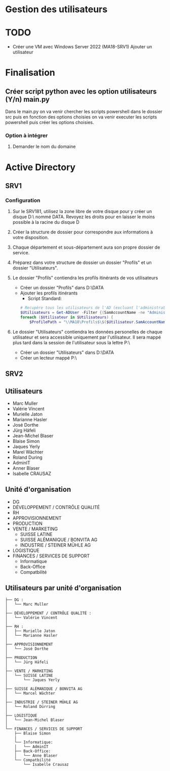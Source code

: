 # Gestion des utilisateurs 

# TODO
- Créer une VM avec Windows Server 2022 (MA18-SRV1)
Ajouter un utilisateur

# Finalisation
## Créer script python avec les option utilisateurs (Y/n) main.py
Dans le main.py on va venir chercher les scripts powershell dans le dossier src puis en fonction des options choisies on va venir executer les scripts powershell puis créer les options choisies.

### Option à intégrer

1. Demander le nom du domaine


# Active Directory

## SRV1
### Configuration

1. Sur le SRV181, utilisez la zone libre de votre disque pour y créer un disque D:\ nommé DATA.
Revoyez les droits pour en laisser le moins possible à la racine du disque D

2. Créer la structure de dossier pour correspondre aux informations à votre disposition.

3. Chaque département et sous-département aura son propre dossier de service.

4. Préparez dans votre structure de dossier un dossier "Profils" et un dossier "Utilisateurs".

5. Le dossier "Profils" contiendra les profils itinérants de vos utilisateurs
    * Créer un dossier "Profils" dans D:\DATA
    * Ajouter les profils itinérants
        * Script Standard:
        ```powershell
        # Recupère tous les utilisateurs de l'AD (excluant l'administrateur)
        $Utilisateurs = Get-ADUser -Filter {(SamAccountName -ne "Administrateur")}
        foreach ($Utilisateur in $Utilisateurs) {
            $ProfilePath = "\\MA18\Profils$\$($Utilisateur.SamAccountName)"
        ```    

6. Le dossier "Utilisateurs" contiendra les données personelles de chaque utilisateur et sera accessible uniquement par l'utilisateur. Il sera mappé plus tard dans la session de l'utilisateur sous la lettre P:\
    * Créer un dossier "Utilisateurs" dans D:\DATA
    * Créer un lecteur mappé P:\




## SRV2


## Utilisateurs
- Marc Muller
- Valérie Vincent
- Murielle Jaton
- Marianne Hasler
- José Dorthe
- Jürg Häfeli
- Jean-Michel Blaser
- Blaise Simon
- Jaques Yerly
- Marel Wächter
- Roland During
- AdminIT
- Anner Blaser
- Isabelle CRAUSAZ

## Unité d'organisation

- DG
- DÉVELOPPEMENT / CONTRÔLE QUALITÉ
- RH
- APPROVISIONNEMENT
- PRODUCTION
- VENTE / MARKETING
    - SUISSE LATINE
    - SUISSE ALÉMANIQUE / BONVITA AG
    - INDUSTRIE / STEINER MÜHLE AG
- LOGISTIQUE
- FINANCES / SERVICES DE SUPPORT
    - Informatique
    - Back-Office
    - Compatbilité



## Utilisateurs par unité d'organisation
```
├── DG :
│   └── Marc Muller
│
├── DÉVELOPPEMENT / CONTRÔLE QUALITÉ :
│   └── Valérie Vincent
│
├── RH : 
│   ├── Murielle Jaton
│   └── Marianne Hasler
│
├── APPROVISIONNEMENT
│   └── José Dorthe
│
├── PRODUCTION
│   └── Jürg Häfeli
│
├── VENTE / MARKETING
│   └── SUISSE LATINE
│       └── Jaques Yerly
│
├── SUISSE ALÉMANIQUE / BONVITA AG
│   └── Marcel Wächter
│
├── INDUSTRIE / STEINER MÜHLE AG
│   └── Roland Dürring
│
├── LOGISTIQUE
│   └── Jean-Michel Blaser
│
└── FINANCES / SERVICES DE SUPPORT
    ├── Blaise Simon
    |
    └── Informatique:
    │   └── AdminIT
    ├── Back-Office: 
    │   └── Anne Blaser
    └── Compatbilité
        └── Isabelle Crausaz
```